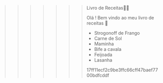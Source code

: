 >>>>>>> Livro de Receitas:man_cook:
>>>>>>>
>>>>>>> 
>>>>>>>
>>>>>>> Olá !  Bem vindo ao meu livro de receitas  :meat_on_bone:
>>>>>>>
>>>>>>> - Strogonoff de Frango
>>>>>>> - Carne de Sol
>>>>>>> - Maminha
>>>>>>> - Bife a cavala
>>>>>>> - Feijoada
>>>>>>> - Lasanha
>>>>>>>
>>>>>>> 
>>>>>>>
>>>>>>>  
>>>>>>>
>>>>>>>  
>>>>>>>
>>>>>>> 17ff11ecf2c9be3ffc66cff47baef7700bdfcddf